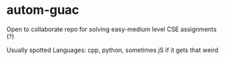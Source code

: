 # autom-guac
Open to collaborate repo for solving easy-medium level CSE assignments (?)

Usually spotted Languages: cpp, python, sometimes jS if it gets that weird
